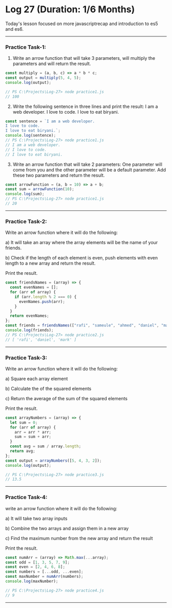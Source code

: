 # Log 27 (Duration: 1/6 Months)
Today's lesson focused on more javascriptrecap and introduction to es5 and es6.

---

### Practice Task-1:
1) Write an arrow function that will take 3 parameters, will multiply the parameters and will return the result.
```js
const multiply = (a, b, c) => a * b * c;
const output = multiply(5, 4, 5);
console.log(output);

// PS C:\Projects\Log-27> node practice1.js
// 100

```
2) Write the following sentence in three lines and print the result: I am a web developer. I love to code. I love to eat biryani.
```js
const sentence = `I am a web developer.
I love to code.
I love to eat biryani.`;
console.log(sentence);
// PS C:\Projects\Log-27> node practice1.js
// I am a web developer.
// I love to code.
// I love to eat biryani.

```
3) Write an arrow function that will take 2 parameters: One parameter will come from you and the other parameter will be a default parameter. Add these two parameters and return the result.
```js
const arrowFunction = (a, b = 10) => a + b;
const sum = arrowFunction(10);
console.log(sum);
// PS C:\Projects\Log-27> node practice1.js
// 20


```
---
### Practice Task-2:
Write an arrow function where it will do the following:

a) It will take an array where the array elements will be the name of your friends.

b) Check if the length of each element is even, push elements with even length to a new array and return the result.

Print the result.
```js
const friendsNames = (array) => {
  const evenNames = [];
  for (arr of array) {
    if (arr.length % 2 === 0) {
      evenNames.push(arr);
    }
  }
  return evenNames;
};
const friends = friendsNames(["rafi", "sameule", "ahmed", "daniel", "mark"]);
console.log(friends);
// PS C:\Projects\Log-27> node practice2.js
// [ 'rafi', 'daniel', 'mark' ]

```
---
### Practice Task-3:
Write an arrow function where it will do the following:

a) Square each array element

b) Calculate the of the squared elements

c) Return the average of the sum of the squared elements

Print the result.
```js
const arrayNumbers = (array) => {
  let sum = 0;
  for (arr of array) {
    arr = arr * arr;
    sum = sum + arr;
  }
  const avg = sum / array.length;
  return avg;
};
const output = arrayNumbers([5, 4, 3, 2]);
console.log(output);

// PS C:\Projects\Log-27> node practice3.js
// 13.5

```
---
### Practice Task-4:
write an arrow function where it will do the following:

a) It will take two array inputs

b) Combine the two arrays and assign them in a new array

c) Find the maximum number from the new array and return the result

Print the result.

```js
const numArr = (array) => Math.max(...array);
const odd = [1, 3, 5, 7, 9];
const even = [2, 4, 6, 8];
const numbers = [...odd, ...even];
const maxNumber = numArr(numbers);
console.log(maxNumber);

// PS C:\Projects\Log-27> node practice4.js
// 9

```
---
